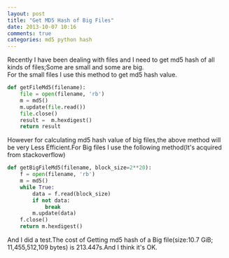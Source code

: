 ```yaml
---
layout: post
title: "Get MD5 Hash of Big Files"
date: 2013-10-07 10:16
comments: true
categories: md5 python hash
---
```

Recently I have been dealing with files and I need to get md5 hash of all kinds of files;Some are small and some are big.  
For the small files I use this method to get md5 hash value.
```python
def getFileMd5(filename):
    file = open(filename, 'rb') 
    m = md5()
    m.update(file.read())
    file.close()
    result =  m.hexdigest()
    return result
```
However for calculating md5 hash value of big files,the above method will be very Less Efficient.For Big files I use the following method(It's acquired from stackoverflow)
```python
def getBigFileMd5(filename, block_size=2**20):
    f = open(filename, 'rb')
    m = md5()
    while True:
        data = f.read(block_size)
        if not data:
            break
        m.update(data)
    f.close()
    return m.hexdigest()
```
And I did a test.The cost of Getting md5 hash of a Big file(size:10.7 GiB; 11,455,512,109 bytes) is 213.447s.And I think it's OK.
